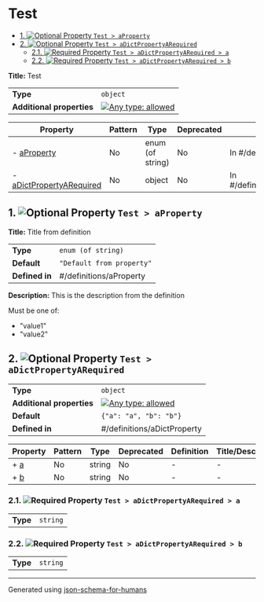 # Test

- [1. ![Optional](https://img.shields.io/badge/Optional-yellow) Property `Test > aProperty`](#aProperty)
- [2. ![Optional](https://img.shields.io/badge/Optional-yellow) Property `Test > aDictPropertyARequired`](#aDictPropertyARequired)
  - [2.1. ![Required](https://img.shields.io/badge/Required-blue) Property `Test > aDictPropertyARequired > a`](#aDictPropertyARequired_a)
  - [2.2. ![Required](https://img.shields.io/badge/Required-blue) Property `Test > aDictPropertyARequired > b`](#aDictPropertyARequired_b)

**Title:** Test

|                           |                                                                                                                                   |
| ------------------------- | --------------------------------------------------------------------------------------------------------------------------------- |
| **Type**                  | `object`                                                                                                                          |
| **Additional properties** | [![Any type: allowed](https://img.shields.io/badge/Any%20type-allowed-green)](# "Additional Properties of any type are allowed.") |

| Property                                             | Pattern | Type             | Deprecated | Definition                     | Title/Description     |
| ---------------------------------------------------- | ------- | ---------------- | ---------- | ------------------------------ | --------------------- |
| - [aProperty](#aProperty )                           | No      | enum (of string) | No         | In #/definitions/aProperty     | Title from definition |
| - [aDictPropertyARequired](#aDictPropertyARequired ) | No      | object           | No         | In #/definitions/aDictProperty | -                     |

## <a name="aProperty"></a>1. ![Optional](https://img.shields.io/badge/Optional-yellow) Property `Test > aProperty`

**Title:** Title from definition

|                |                           |
| -------------- | ------------------------- |
| **Type**       | `enum (of string)`        |
| **Default**    | `"Default from property"` |
| **Defined in** | #/definitions/aProperty   |

**Description:** This is the description from the definition

Must be one of:
* "value1"
* "value2"

## <a name="aDictPropertyARequired"></a>2. ![Optional](https://img.shields.io/badge/Optional-yellow) Property `Test > aDictPropertyARequired`

|                           |                                                                                                                                   |
| ------------------------- | --------------------------------------------------------------------------------------------------------------------------------- |
| **Type**                  | `object`                                                                                                                          |
| **Additional properties** | [![Any type: allowed](https://img.shields.io/badge/Any%20type-allowed-green)](# "Additional Properties of any type are allowed.") |
| **Default**               | `{"a": "a", "b": "b"}`                                                                                                            |
| **Defined in**            | #/definitions/aDictProperty                                                                                                       |

| Property                          | Pattern | Type   | Deprecated | Definition | Title/Description |
| --------------------------------- | ------- | ------ | ---------- | ---------- | ----------------- |
| + [a](#aDictPropertyARequired_a ) | No      | string | No         | -          | -                 |
| + [b](#aDictPropertyARequired_b ) | No      | string | No         | -          | -                 |

### <a name="aDictPropertyARequired_a"></a>2.1. ![Required](https://img.shields.io/badge/Required-blue) Property `Test > aDictPropertyARequired > a`

|          |          |
| -------- | -------- |
| **Type** | `string` |

### <a name="aDictPropertyARequired_b"></a>2.2. ![Required](https://img.shields.io/badge/Required-blue) Property `Test > aDictPropertyARequired > b`

|          |          |
| -------- | -------- |
| **Type** | `string` |

----------------------------------------------------------------------------------------------------------------------------
Generated using [json-schema-for-humans](https://github.com/coveooss/json-schema-for-humans)
